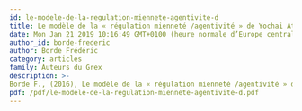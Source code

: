 ```yaml
---
id: le-modele-de-la-regulation-miennete-agentivite-d
title: Le modèle de la « régulation mienneté /agentivité » de Yochai Ataria
date: Mon Jan 21 2019 10:16:49 GMT+0100 (heure normale d’Europe centrale)
author_id: borde-frederic
author: Borde Frédéric
category: articles
family: Auteurs du Grex
description: >-
Borde F., (2016), Le modèle de la « régulation mienneté /agentivité » de Yochai Ataria, Expliciter n° 110, p. 45-50. 
pdf: /pdf/le-modele-de-la-regulation-miennete-agentivite-d.pdf
---
```


